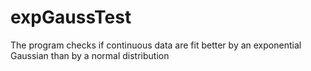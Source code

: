 # expGaussTest
The program checks if continuous data are fit better by an exponential Gaussian than by a normal distribution

